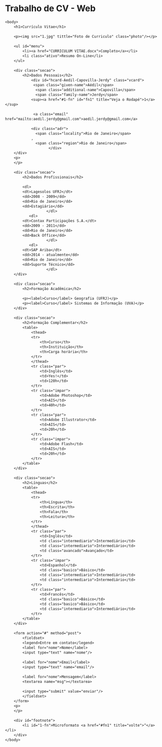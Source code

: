 <!DOCTYPE html>
# Trabalho de CV - Web

<html>
	<head>
		<title>Curriculo Vitae</title>
		<meta http-equiv="Content-Type" content="text/html;charset=utf-8" >
		<link rel="stylesheet" type="text/css" href="style.css">
	</head>
	
	<body>
		<h1>Currículo Vitae</h1>

		<p><img src="1.jpg" tittle="Foto de Curriculo" class="photo"/></p>
				  		
		<ul id="menu">
			<li><a href="CURRICULUM VITAE.docx">Completo</a></li>
			<li class="ativo">Resumo On-Line</li>
		</ul>
		
		<div class="secao">
			<h2>Dados Pessoais</h2>			
				<div id="hcard-Aedil-Capovilla-Jerdy" class="vcard">
				 <span class="given-name">Aédil</span>
				  <span class="additional-name">Capovilla</span>
				  <span class="family-name">Jerdy</span>
				<sup><a href="#1-fn" id="fn1" title="Veja o Rodapé">1</a></sup>

				 <a class="email" href="mailto:aedil.jerdy@gmail.com">aedil.jerdy@gmail.com</a>
				
				<div class="adr">
				  <span class="locality">Rio de Janeiro</span>
				, 
				  <span class="region">Rio de Janeiro</span>
		                </div>
		</div>
		<p>
		</p>
		
		<div class="secao">
			<h2>Dados Profissionais</h2>
			
			<dl>
            <dt>Lagesolos UFRJ</dt>
            <dd>2008 - 2009</dd>
            <dd>Rio de Janeiro</dd>       
            <dd>Estagiário</dd>
                       </dl>
		       <dl>
            <dt>Contax Participações S.A.</dt>
            <dd>2009 - 2011</dd>
            <dd>Rio de Janeiro</dd>
            <dd>Back Office</dd>
                       </dl>
		       <dl>
            <dt>SAP Ariba</dt>
            <dd>2014 - atualmente</dd>
            <dd>Rio de Janeiro</dd>
            <dd>Suporte Técnico</dd>
                       </dl>
		</div>

		<div class="secao">
			<h2>Formação Acadêmica</h2>
			
			<p><label>Curso</label> Geografia (UFRJ)</p>
			<p><label>Curso</label> Sistemas de Informação (UVA)</p>
		</div>

		<div class="secao">
			<h2>Formação Complementar</h2>
			<table>
				<thead>
				<tr>
					<th>Curso</th>
					<th>Instituição</th>
					<th>Carga horária</th>
				</tr>
				</thead>
				<tr class="par">
					<td>Inglês</td>
					<td>Yes!</td>
					<td>120h</td>
				</tr>
				<tr class="impar">
					<td>Adobe Photoshop</td>
					<td>AIS</td>
					<td>40h</td>
				</tr>
				<tr class="par">
					<td>Adobe Illustrator</td>
					<td>AIS</td>
					<td>20h</td>
				</tr>
				<tr class="impar">
					<td>Adobe Flash</td>
					<td>AIS</td>
					<td>20h</td>
				</tr>
			</table>			
		</div>

		<div class="secao">
			<h2>Línguas</h2>
			<table>
				<thead>
				<tr>
					<th>Língua</th>
					<th>Escrita</th>
					<th>Fala</th>
					<th>Leitura</th>
				</tr>
				</thead>
				<tr class="par">
					<td>Inglês</td>
					<td class="intermediario">Intermediário</td>
					<td class="intermediario">Intermediário</td>
					<td class="avancado">Avançado</td>
				</tr>
				<tr class="impar">
					<td>Espanhol</td>
					<td class="basico">Básico</td>
					<td class="intermediario">Intermediário</td>
					<td class="intermediario">Intermediário</td>
				</tr>
				<tr class="par">
					<td>Francês</td>
					<td class="basico">Básico</td>
					<td class="basico">Básico</td>
					<td class="intermediario">Intermediário</td>
				</tr>
			</table>			
		</div>

		<form action="#" method="post">
			<fieldset>
			<legend>Entre em contato</legend>
			<label for="nome">Nome</label>
			<input type="text" name="nome"/>

			<label for="nome">Email</label>
			<input type="text" name="email"/>

			<label for="nome">Mensagem</label>
			<textarea name="msg"></textarea>

			<input type="submit" value="enviar"/>
			</fieldset>
		</form>
		<p>
		</p>
		
		<div id="footnote">
			<li id="1-fn">Microformato <a href="#fn1" title="volte">^</a></li>
		</div>		
	</body>
</html>
